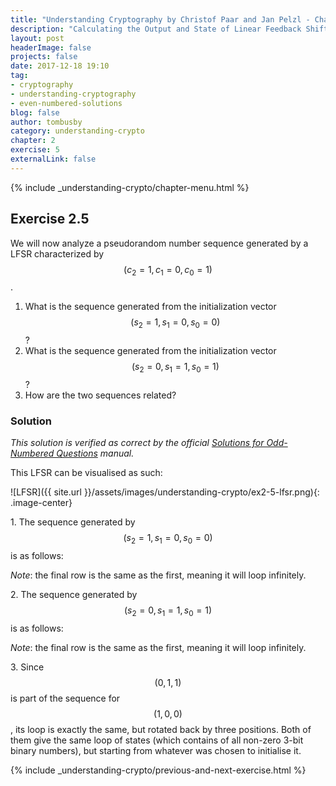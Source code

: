```yaml
---
title: "Understanding Cryptography by Christof Paar and Jan Pelzl - Chapter 1 Solutions - Ex2.5"
description: "Calculating the Output and State of Linear Feedback Shift Registers (LFSRs)"
layout: post
headerImage: false
projects: false
date: 2017-12-18 19:10
tag:
- cryptography
- understanding-cryptography
- even-numbered-solutions
blog: false
author: tombusby
category: understanding-crypto
chapter: 2
exercise: 5
externalLink: false
---
```


{% include _understanding-crypto/chapter-menu.html %}

## Exercise 2.5

We will now analyze a pseudorandom number sequence generated by a LFSR characterized by $$ (c_2 = 1, c_1 = 0, c_0 = 1) $$.

1. What is the sequence generated from the initialization vector $$ (s_2 = 1, s_1 = 0, s_0 = 0) $$?
2. What is the sequence generated from the initialization vector $$ (s_2 = 0, s_1 = 1, s_0 = 1) $$?
3. How are the two sequences related?

### Solution

*This solution is verified as correct by the official [Solutions for Odd-Numbered Questions](http://wiki.crypto.rub.de/Buch/en/download/Understanding_Cryptography_Odd_Solutions.pdf) manual.*

This LFSR can be visualised as such:

![LFSR]({{ site.url }}/assets/images/understanding-crypto/ex2-5-lfsr.png){: .image-center}

1\. The sequence generated by $$ (s_2 = 1, s_1 = 0, s_0 = 0) $$ is as follows:

<div style="text-align: center;">
<script type="math/tex">
\begin{array}{c c c|c}
s_2 & s_1 & s_0 & \text{Output} \\ \hline
1 & 0 & 0 & 0 \\
1 & 1 & 0 & 0 \\
1 & 1 & 1 & 1 \\
0 & 1 & 1 & 1 \\
1 & 0 & 1 & 1 \\
0 & 1 & 0 & 0 \\
0 & 0 & 1 & 1 \\ \hline
1 & 0 & 0 & 0
\end{array}
</script>
</div>

*Note*: the final row is the same as the first, meaning it will loop infinitely.

2\. The sequence generated by $$ (s_2 = 0, s_1 = 1, s_0 = 1) $$ is as follows:

<div style="text-align: center;">
<script type="math/tex">
\begin{array}{c c c|c}
s_2 & s_1 & s_0 & \text{Output} \\ \hline
0 & 1 & 1 & 1 \\
1 & 0 & 1 & 1 \\
0 & 1 & 0 & 0 \\
0 & 0 & 1 & 1 \\
1 & 0 & 0 & 0 \\
1 & 1 & 0 & 0 \\
1 & 1 & 1 & 1 \\ \hline
0 & 1 & 1 & 1
\end{array}
</script>
</div>

*Note*: the final row is the same as the first, meaning it will loop infinitely.

3\. Since $$ (0, 1, 1) $$ is part of the sequence for $$ (1, 0, 0) $$, its loop is exactly the same, but rotated back by three positions. Both of them give the same loop of states (which contains of all non-zero 3-bit binary numbers), but starting from whatever was chosen to initialise it.

{% include _understanding-crypto/previous-and-next-exercise.html %}
